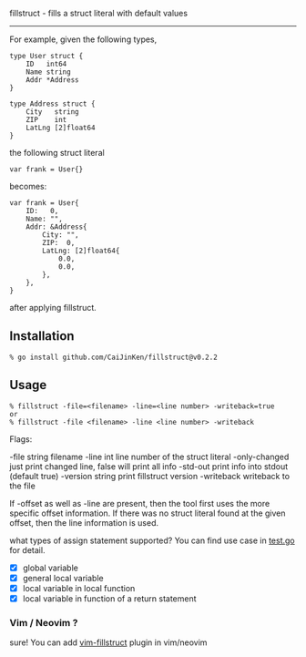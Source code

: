 
fillstruct - fills a struct literal with default values

---

For example, given the following types,
```
type User struct {
	ID   int64
	Name string
	Addr *Address
}

type Address struct {
	City   string
	ZIP    int
	LatLng [2]float64
}
```
the following struct literal
```
var frank = User{}
```
becomes:
```
var frank = User{
	ID:   0,
	Name: "",
	Addr: &Address{
		City: "",
		ZIP:  0,
		LatLng: [2]float64{
			0.0,
			0.0,
		},
	},
}
```
after applying fillstruct.

## Installation

```
% go install github.com/CaiJinKen/fillstruct@v0.2.2
```

## Usage

```
% fillstruct -file=<filename> -line=<line number> -writeback=true
or
% fillstruct -file <filename> -line <line number> -writeback
```

Flags:

   -file string
    	filename
   -line int
    	line number of the struct literal
   -only-changed
    	just print changed line, false will print all info
   -std-out
    	print info into stdout (default true)
   -version string
    	print fillstruct version
   -writeback
    	writeback to the file

If -offset as well as -line are present, then the tool first uses the
more specific offset information. If there was no struct literal found
at the given offset, then the line information is used.

what types of assign statement supported? You can find use case in [test.go](https://github.com/CaiJinKen/fillstruct/blob/master/test.go) for detail.
- [x] global variable
- [x] general local variable
- [x] local variable in local function
- [x] local variable in function of a return statement

### Vim / Neovim ?
sure! You can add [vim-fillstruct](https://github.com/CaiJinKen/vim-fillstruct) plugin in vim/neovim

